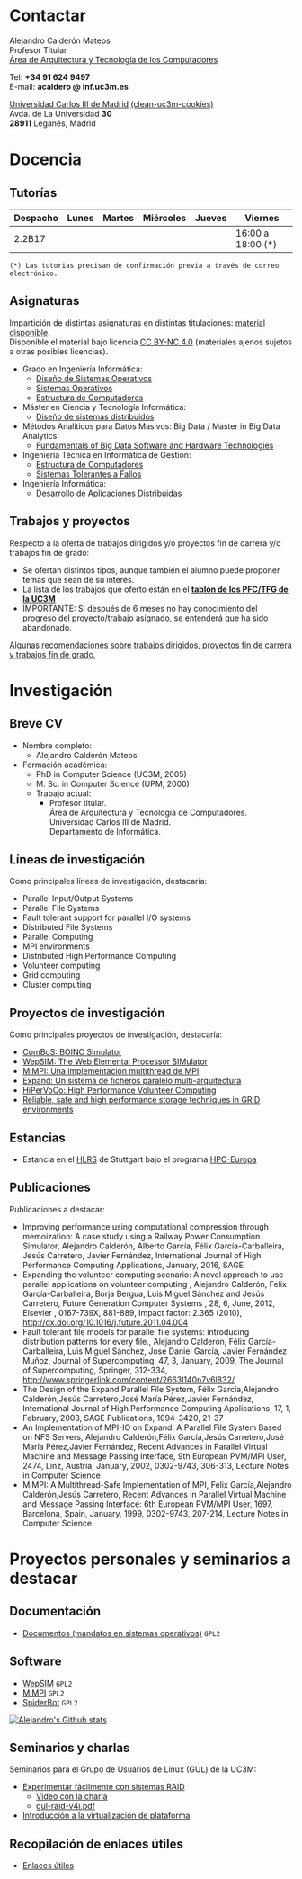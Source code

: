 
# Contactar

Alejandro Calderón Mateos  
Profesor Titular  
[Área de Arquitectura y Tecnología de los Computadores](https://www.inf.uc3m.es/component/comprofiler/userprofile/acaldero)  
  
Tel:    **+34 91 624 9497**                             
E-mail: **acaldero &#64; inf.uc3m.es**
  
[Universidad Carlos III de Madrid](http://www.uc3m.es)  [(clean-uc3m-cookies)](https://sso.uc3m.es/limpiar/)  
Avda. de La Universidad **30**                           
**28911** Leganés, Madrid                                


# Docencia

## Tutorías

| Despacho | Lunes | Martes | Miércoles | Jueves | Viernes           |  
|----------|-------|--------|-----------|--------|-------------------|  
| 2.2B17   |       |        |           |        | 16:00 a 18:00 (*) |  

`(*) Las tutorias precisan de confirmación previa a través de correo electrónico.`

## Asignaturas

Impartición de distintas asignaturas en distintas titulaciones: [material disponible](https://github.com/acaldero/slides/).  
Disponible el material bajo licencia [CC BY-NC 4.0](http://creativecommons.org/licenses/by-nc/4.0/) (materiales ajenos sujetos a otras posibles licencias).  

* Grado en Ingeniería Informática:
  * [Diseño de Sistemas Operativos](https://github.com/acaldero/slides/)
  * [Sistemas Operativos](https://github.com/acaldero/slides/)
  * [Estructura de Computadores](https://github.com/acaldero/slides/)
* Máster en Ciencia y Tecnología Informática:
  * [Diseño de sistemas distribuidos](https://github.com/acaldero/slides/)
* Métodos Analíticos para Datos Masivos: Big Data / Master in Big Data Analytics:
  * [Fundamentals of Big Data Software and Hardware Technologies](https://github.com/acaldero/slides/)
* Ingeniería Técnica en Informática de Gestión:
  * [Estructura de Computadores](https://github.com/acaldero/slides/)
  * [Sistemas Tolerantes a Fallos](https://github.com/acaldero/slides/)
* Ingeniería Informática:
  * [Desarrollo de Aplicaciones Distribuidas](https://github.com/acaldero/slides/)

## Trabajos y proyectos

Respecto a la oferta de trabajos dirigidos y/o proyectos fin de carrera y/o trabajos fin de grado:
* Se ofertan distintos tipos, aunque también el alumno puede proponer temas que sean de su interés.
* La lista de los trabajos que oferto están en el **[tablón de los PFC/TFG de la UC3M](https://www.uc3m.es/ss/Satellite/SecretariaVirtual/es/TextoMixta/1371210936260/Trabajo_de_Fin_de_Grado#adjudicaciontablon)** 
* IMPORTANTE: Si después de 6 meses no hay conocimiento del progreso del proyecto/trabajo asignado, se entenderá que ha sido abandonado.

[Algunas recomendaciones sobre trabajos dirigidos, proyectos fin de carrera y trabajos fin de grado.](https://github.com/acaldero/acaldero.github.io/wiki/Docencia:-TFG-PFC)


# Investigación

## Breve CV

  * Nombre completo:
    * Alejandro Calderón Mateos
  * Formación académica:
    * PhD in Computer Science (UC3M, 2005)
    * M. Sc. in Computer Science (UPM, 2000)
    * Trabajo actual:
      * Profesor titular.  
        Área de Arquitectura y Tecnología de Computadores.  
        Universidad Carlos III de Madrid.  
        Departamento de Informática.

## Líneas de investigación

Como principales líneas de investigación, destacaría:

*  Parallel Input/Output Systems
  * Parallel File Systems
  * Fault tolerant support for parallel I/O systems
  * Distributed File Systems
*  Parallel Computing
  * MPI environments
*  Distributed High Performance Computing
  * Volunteer computing
  * Grid computing
  * Cluster computing

## Proyectos de investigación

Como principales proyectos de investigación, destacaría:
*  [ComBoS: BOINC Simulator](https://arcos-combos.github.io/)
*  [WepSIM: The Web Elemental Processor SIMulator](https://wepsim.github.io/)
*  [MiMPI: Una implementación multithread de MPI](https://mimpi.github.io/)
*  [Expand: Un sistema de ficheros paralelo multi-arquitectura](https://arcos-xpn.github.io/)
*  [HiPerVoCo: High Performance Volunteer Computing](http://www.arcos.inf.uc3m.es/~hipervoco/doku.php)
*  [Reliable, safe and high performance storage techniques in GRID environments](https://arcos-xpn.github.io/)

## Estancias
* Estancia en el [HLRS](http://www.hlrs.de/) de Stuttgart bajo el programa [HPC-Europa](http://www.hpc-europa.org/)

## Publicaciones

Publicaciones a destacar:
* Improving performance using computational compression through memoization: A case study using a Railway Power Consumption Simulator, Alejandro Calderón, Alberto García, Félix García-Carballeira, Jesús Carretero, Javier Fernández, International Journal of High Performance Computing Applications, January, 2016, SAGE
* Expanding the volunteer computing scenario: A novel approach to use parallel applications on volunteer computing , Alejandro Calderón, Felix García-Carballeira, Borja Bergua, Luis Miguel Sánchez and Jesús Carretero, Future Generation Computer Systems , 28, 6, June, 2012, Elsevier , 0167-739X, 881-889, Impact factor: 2.365 (2010), http://dx.doi.org/10.1016/j.future.2011.04.004
* Fault tolerant file models for parallel file systems: introducing distribution patterns for every file., Alejandro Calderón, Félix García-Carballeira, Luis Miguel Sánchez, Jose Daniel García, Javier Fernández Muñoz, Journal of Supercomputing, 47, 3, January, 2009, The Journal of Supercomputing, Springer, 312-334, http://www.springerlink.com/content/2663l140n7v6l832/
* The Design of the Expand Parallel File System, Félix García,Alejandro Calderón,Jesús Carretero,José María Pérez,Javier Fernández, International Journal of High Performance Computing Applications, 17, 1, February, 2003, SAGE Publications, 1094-3420, 21-37
* An Implementation of MPI-IO on Expand: A Parallel File System Based on NFS Servers, Alejandro Calderón,Félix García,Jesús Carretero,José María Pérez,Javier Fernández, Recent Advances in Parallel Virtual Machine and Message Passing Interface, 9th European PVM/MPI User, 2474, Linz, Austria, January, 2002, 0302-9743, 306-313, Lecture Notes in Computer Science
* MiMPI: A Multithread-Safe Implementation of MPI, Félix García,Alejandro Calderón,Jesús Carretero, Recent Advances in Parallel Virtual Machine and Message Passing Interface: 6th European PVM/MPI User, 1697, Barcelona, Spain, January, 1999, 0302-9743, 207-214, Lecture Notes in Computer Science


# Proyectos personales y seminarios a destacar

## Documentación

* [Documentos (mandatos en sistemas operativos)](https://acaldero.github.io/Docs1999/) `GPL2`

## Software

* [WepSIM](https://wepsim.github.io/wepsim/ws_dist/wepsim-classic.html?mode=ep&example=19&simulator=microcode:LedMatrix) `GPL2`
* [MiMPI](https://github.com/acaldero/MiMPI/wiki) `GPL2`
* [SpiderBot](https://github.com/acaldero/SpiderBot/wiki) `GPL2`

[![Alejandro's Github stats](https://github-readme-stats.vercel.app/api?username=acaldero)](https://github.com/anuraghazra/github-readme-stats)

## Seminarios y charlas

Seminarios para el Grupo de Usuarios de Linux (GUL) de la UC3M:
* [Experimentar fácilmente con sistemas RAID](http://wiki.gul.es/doku.php?id=charlas_definitivas_marzo_2006#raid)
  * [Video con la charla](https://arcamm.uc3m.es/arcamm_3/item/show/2136978c5506dfa18ed5aee01a0c7b68?title=Gul)
  * [gul-raid-v4i.pdf](http://es.slideshare.net/AlejandroCalderonMat/grupo-de-usuarios-de-linux-de-la-uc3m-sistemas-raid-v4)
* [Introducción a la virtualización de plataforma](http://wiki.gul.es/doku.php?id=charlas_definitivas_marzo_2007#virtualizacion)

## Recopilación de enlaces útiles

* [Enlaces útiles](https://github.com/acaldero/acaldero.github.io/wiki/Otros:-enlaces-%C3%BAtiles)

